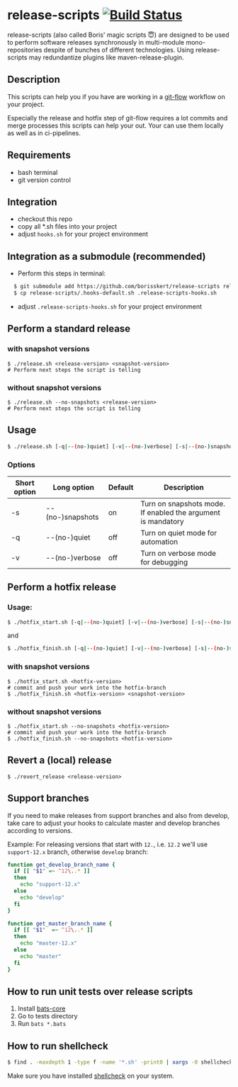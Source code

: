 # release-scripts [![Build Status](https://travis-ci.com/borisskert/release-scripts.svg?branch=master)](https://travis-ci.com/borisskert/release-scripts)

release-scripts (also called Boris' magic scripts 😇) are designed to be used to perform software releases synchronously
 in multi-module mono-repositories despite of bunches of different technologies.
Using release-scripts may redundantize plugins like maven-release-plugin.

## Description

This scripts can help you if you have are working in a [git-flow](https://danielkummer.github.io/git-flow-cheatsheet/)
 workflow on your project.

Especially the release and hotfix step of git-flow requires a lot commits and merge
 processes this scripts can help your out. Your can use them locally as well as in ci-pipelines.

## Requirements

* bash terminal
* git version control

## Integration

* checkout this repo
* copy all *.sh files into your project
* adjust `hooks.sh` for your project environment

## Integration as a submodule (recommended)

* Perform this steps in terminal:

```bash
  $ git submodule add https://github.com/borisskert/release-scripts release-scripts
  $ cp release-scripts/.hooks-default.sh .release-scripts-hooks.sh
```

* adjust `.release-scripts-hooks.sh` for your project environment

## Perform a standard release

### with snapshot versions

    $ ./release.sh <release-version> <snapshot-version>
    # Perform next steps the script is telling

### without snapshot versions

    $ ./release.sh --no-snapshots <release-version>
    # Perform next steps the script is telling

## Usage

```bash
$ ./release.sh [-q|--(no-)quiet] [-v|--(no-)verbose] [-s|--(no-)snapshots] [-h|--help] <release-version> [<snapshot-version>]
```

### Options

| Short option | Long option | Default | Description |
|--------------|-------------|---------|-------------|
| -s     | --(no-)snapshots | on | Turn on snapshots mode. If enabled the argument <snapshot-version> is mandatory |
| -q     | --(no-)quiet     | off | Turn on quiet mode for automation                                              |
| -v     | --(no-)verbose   | off | Turn on verbose mode for debugging                                             |

## Perform a hotfix release

### Usage:

```bash
$ ./hotfix_start.sh [-q|--(no-)quiet] [-v|--(no-)verbose] [-s|--(no-)snapshots] [-h|--help] <hotfix-version>
```

and
```bash
$ ./hotfix_finish.sh [-q|--(no-)quiet] [-v|--(no-)verbose] [-s|--(no-)snapshots] [-h|--help] <hotfix-version> [<snapshot-version>]
```

### with snapshot versions

    $ ./hotfix_start.sh <hotfix-version>
    # commit and push your work into the hotfix-branch
    $ ./hotfix_finish.sh <hotfix-version> <snapshot-version>

### without snapshot versions

    $ ./hotfix_start.sh --no-snapshots <hotfix-version>
    # commit and push your work into the hotfix-branch
    $ ./hotfix_finish.sh --no-snapshots <hotfix-version>

## Revert a (local) release

    $ ./revert_release <release-version>

## Support branches
If you need to make releases from support branches and also from develop, take care to adjust your hooks
to calculate master and develop branches according to versions.

Example: For releasing versions that start with `12.`, i.e. `12.2` we'll use `support-12.x` branch, otherwise `develop` branch:
```bash
function get_develop_branch_name {
  if [[ "$1" =~ ^12\..* ]]
  then
    echo "support-12.x"
  else
    echo "develop"
  fi
}

function get_master_branch_name {
  if [[ "$1"  =~ ^12\..* ]]
  then
    echo "master-12.x"
  else
    echo "master"
  fi
}
```

## How to run unit tests over release scripts
1. Install [bats-core](https://github.com/bats-core/bats-core)
2. Go to tests directory
3. Run `bats *.bats`

## How to run shellcheck

```bash
$ find . -maxdepth 1 -type f -name '*.sh' -print0 | xargs -0 shellcheck
```

Make sure you have installed [shellcheck](https://www.shellcheck.net/) on your system.
